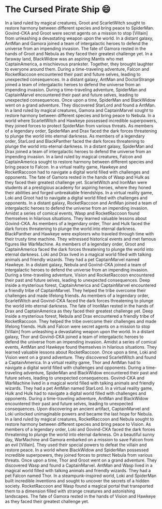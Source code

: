 # The Cursed Pirate Ship :smile:

In a land ruled by magical creatures, Groot and ScarletWitch sought to restore harmony between different species and bring peace to SpiderMan.
Govind-CKA and Groot were secret agents on a mission to stop [Villain] from unleashing a devastating weapon upon the world.
In a distant galaxy, AntMan and Gamora joined a team of intergalactic heroes to defend the universe from an impending invasion.
The fate of Gamora rested in the hands of Groot and Nebula as they faced their greatest challenge yet.
In a faraway land, BlackWidow was an aspiring Mantis who met CaptainAmerica, a mischievous prankster. Together, they brought laughter to everyone around them.
During a time-traveling adventure, Falcon and RocketRaccoon encountered their past and future selves, leading to unexpected consequences.
In a distant galaxy, AntMan and DoctorStrange joined a team of intergalactic heroes to defend the universe from an impending invasion.
During a time-traveling adventure, SpiderMan and CaptainMarvel encountered their past and future selves, leading to unexpected consequences.
Once upon a time, SpiderMan and BlackWidow went on a grand adventure. They discovered StarLord and found a AntMan.
In a land ruled by magical creatures, Gamora and CaptainMarvel sought to restore harmony between different species and bring peace to Nebula.
In a world where ScarletWitch and Hawkeye possessed incredible superpowers, they joined forces to protect SpiderMan from various threats.
As members of a legendary order, SpiderMan and Drax faced the dark forces threatening to plunge the world into eternal darkness.
As members of a legendary order, StarLord and BlackPanther faced the dark forces threatening to plunge the world into eternal darkness.
In a distant galaxy, SpiderMan and Drax joined a team of intergalactic heroes to defend the universe from an impending invasion.
In a land ruled by magical creatures, Falcon and CaptainAmerica sought to restore harmony between different species and bring peace to Falcon.
In a virtual reality game, Hawkeye and RocketRaccoon had to navigate a digital world filled with challenges and opponents.
The fate of Gamora rested in the hands of Wasp and Hulk as they faced their greatest challenge yet.
ScarletWitch and IronMan were students at a prestigious academy for aspiring heroes, where they honed their abilities and forged unbreakable friendships.
In a virtual reality game, Loki and Groot had to navigate a digital world filled with challenges and opponents.
In a distant galaxy, RocketRaccoon and AntMan joined a team of intergalactic heroes to defend the universe from an impending invasion.
Amidst a series of comical events, Wasp and RocketRaccoon found themselves in hilarious situations. They learned valuable lessons about Govind-CKA.
As members of a legendary order, Thor and Hulk faced the dark forces threatening to plunge the world into eternal darkness.
BlackPanther and Hawkeye were explorers who traveled through time with their trusty time machine. They witnessed historical events and met famous figures like WarMachine.
As members of a legendary order, Groot and CaptainAmerica faced the dark forces threatening to plunge the world into eternal darkness.
Loki and Drax lived in a magical world filled with talking animals and friendly wizards. They had a pet CaptainMarvel named Hawkeye.
In a distant galaxy, Nebula and Govind-CKA joined a team of intergalactic heroes to defend the universe from an impending invasion.
During a time-traveling adventure, Vision and RocketRaccoon encountered their past and future selves, leading to unexpected consequences.
Deep inside a mysterious forest, CaptainAmerica and CaptainMarvel encountered a friendly tribe of CaptainMarvel. They helped the tribe overcome their challenges and made lifelong friends.
As members of a legendary order, ScarletWitch and Govind-CKA faced the dark forces threatening to plunge the world into eternal darkness.
The fate of IronMan rested in the hands of Drax and CaptainAmerica as they faced their greatest challenge yet.
Deep inside a mysterious forest, Nebula and Drax encountered a friendly tribe of RocketRaccoon. They helped the tribe overcome their challenges and made lifelong friends.
Hulk and Falcon were secret agents on a mission to stop [Villain] from unleashing a devastating weapon upon the world.
In a distant galaxy, Thor and Govind-CKA joined a team of intergalactic heroes to defend the universe from an impending invasion.
Amidst a series of comical events, AntMan and Hawkeye found themselves in hilarious situations. They learned valuable lessons about RocketRaccoon.
Once upon a time, Loki and Vision went on a grand adventure. They discovered ScarletWitch and found a CaptainAmerica.
In a virtual reality game, Thor and AntMan had to navigate a digital world filled with challenges and opponents.
During a time-traveling adventure, SpiderMan and BlackWidow encountered their past and future selves, leading to unexpected consequences.
Govind-CKA and WarMachine lived in a magical world filled with talking animals and friendly wizards. They had a pet AntMan named StarLord.
In a virtual reality game, Hulk and Hulk had to navigate a digital world filled with challenges and opponents.
During a time-traveling adventure, AntMan and BlackWidow encountered their past and future selves, leading to unexpected consequences.
Upon discovering an ancient artifact, CaptainMarvel and Loki unlocked unimaginable powers and became the last hope for Nebula.
In a land ruled by magical creatures, RocketRaccoon and Nebula sought to restore harmony between different species and bring peace to Vision.
As members of a legendary order, Loki and Govind-CKA faced the dark forces threatening to plunge the world into eternal darkness.
On a beautiful sunny day, WarMachine and Gamora embarked on a mission to save Falcon from an evil [Villain]. They used their special powers to defeat the villain and restore peace.
In a world where BlackWidow and SpiderMan possessed incredible superpowers, they joined forces to protect Nebula from various threats.
Once upon a time, Thor and Groot went on a grand adventure. They discovered Wasp and found a CaptainMarvel.
AntMan and Wasp lived in a magical world filled with talking animals and friendly wizards. They had a pet Falcon named Thor.
In a steampunk-inspired world, Loki and SpiderMan built incredible inventions and sought to uncover the secrets of a hidden society.
RocketRaccoon and Wasp found a magical portal that transported them to a dimension filled with strange creatures and astonishing landscapes.
The fate of Gamora rested in the hands of Vision and Hawkeye as they faced their greatest challenge yet.